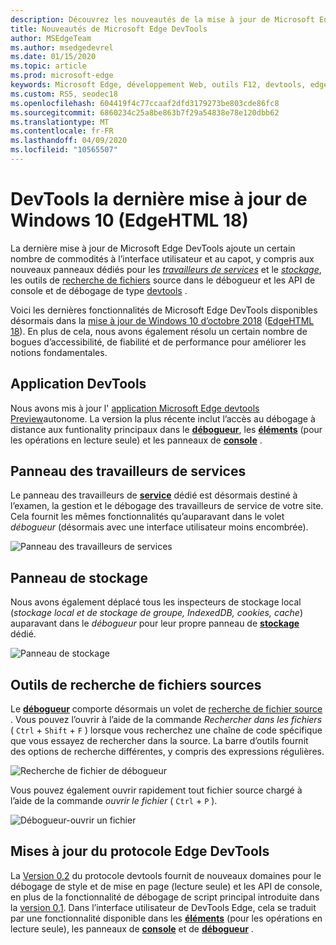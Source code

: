 ```yaml
---
description: Découvrez les nouveautés de la mise à jour de Microsoft Edge DevTools de Windows 10 octobre 2018
title: Nouveautés de Microsoft Edge DevTools
author: MSEdgeTeam
ms.author: msedgedevrel
ms.date: 01/15/2020
ms.topic: article
ms.prod: microsoft-edge
keywords: Microsoft Edge, développement Web, outils F12, devtools, edgehtml 18
ms.custom: RS5, seodec18
ms.openlocfilehash: 604419f4c77ccaaf2dfd3179273be803cde86fc8
ms.sourcegitcommit: 6860234c25a8be863b7f29a54838e78e120dbb62
ms.translationtype: MT
ms.contentlocale: fr-FR
ms.lasthandoff: 04/09/2020
ms.locfileid: "10565507"
---
```

# DevTools la dernière mise à jour de Windows 10 (EdgeHTML 18)

La dernière mise à jour de Microsoft Edge DevTools ajoute un certain nombre de commodités à l’interface utilisateur et au capot, y compris aux nouveaux panneaux dédiés pour les [*travailleurs de services*](#service-workers-panel) et le [*stockage*](#storage-panel), les outils de [recherche de fichiers](#source-file-search-tools) source dans le débogueur et les API de console et de débogage de type [devtools](#edge-devtools-protocol-updates) .

Voici les dernières fonctionnalités de Microsoft Edge DevTools disponibles désormais dans la [mise à jour de Windows 10 d’octobre 2018](/windows/uwp/whats-new/windows-10-build-17763) ([EdgeHTML 18](https://aka.ms/devguide_edgehtml_18)). En plus de cela, nous avons également résolu un certain nombre de bogues d’accessibilité, de fiabilité et de performance pour améliorer les notions fondamentales.

## Application DevTools

Nous avons mis à jour l' [application Microsoft Edge devtools Preview](../devtools-guide.md#microsoft-store-app)autonome. La version la plus récente inclut l’accès au débogage à distance aux funtionality principaux dans le [**débogueur**](./debugger.md), les [**éléments**](./elements.md) (pour les opérations en lecture seule) et les panneaux de [**console**](./console.md) .

## Panneau des travailleurs de services

Le panneau des travailleurs de [**service**](./service-workers.md) dédié est désormais destiné à l’examen, la gestion et le débogage des travailleurs de service de votre site. Cela fournit les mêmes fonctionnalités qu’auparavant dans le volet *débogueur* (désormais avec une interface utilisateur moins encombrée).

![Panneau des travailleurs de services](./media/service_worker.png)

## Panneau de stockage

Nous avons également déplacé tous les inspecteurs de stockage local (*stockage local et de stockage de groupe, IndexedDB, cookies, cache*) auparavant dans le *débogueur* pour leur propre panneau de [**stockage**](./storage.md) dédié.

![Panneau de stockage](./media/storage_cache.png)

## Outils de recherche de fichiers sources

Le [**débogueur**](./debugger.md) comporte désormais un volet de [recherche de fichier source](./debugger.md#file-search) . Vous pouvez l’ouvrir à l’aide de la commande *Rechercher dans les fichiers* ( `Ctrl` + `Shift` + `F` ) lorsque vous recherchez une chaîne de code spécifique que vous essayez de rechercher dans la source. La barre d’outils fournit des options de recherche différentes, y compris des expressions régulières. 

![Recherche de fichier de débogueur](./media/debugger_file_search.png)

Vous pouvez également ouvrir rapidement tout fichier source chargé à l’aide de la commande *ouvrir le fichier* ( `Ctrl` + `P` ).

![Débogueur-ouvrir un fichier](./media/debugger_open_file.png)

## Mises à jour du protocole Edge DevTools

La [Version 0,2](../devtools-protocol/0.2/index.md) du protocole devtools fournit de nouveaux domaines pour le débogage de style et de mise en page (lecture seule) et les API de console, en plus de la fonctionnalité de débogage de script principal introduite dans la [version 0,1](../devtools-protocol/0.1/index.md). Dans l’interface utilisateur de DevTools Edge, cela se traduit par une fonctionnalité disponible dans les [**éléments**](../devtools-guide/elements.md) (pour les opérations en lecture seule), les panneaux de [**console**](../devtools-guide/console.md) et de [**débogueur**](../devtools-guide/debugger.md) .

